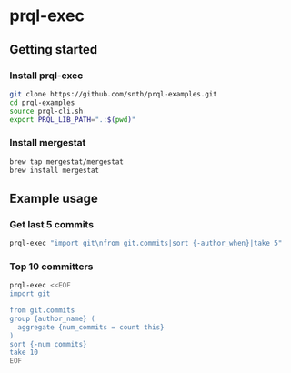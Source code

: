 # prql-exec

## Getting started

### Install prql-exec

```sh
git clone https://github.com/snth/prql-examples.git
cd prql-examples
source prql-cli.sh
export PRQL_LIB_PATH=".:$(pwd)"
```

### Install mergestat

```sh
brew tap mergestat/mergestat
brew install mergestat
```

## Example usage

### Get last 5 commits

```sh
prql-exec "import git\nfrom git.commits|sort {-author_when}|take 5"
```

### Top 10 committers

```sh
prql-exec <<EOF
import git

from git.commits
group {author_name} (
  aggregate {num_commits = count this}
)
sort {-num_commits}
take 10
EOF
```
